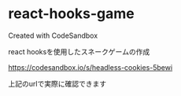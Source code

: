 # react-hooks-game
Created with CodeSandbox

react hooksを使用したスネークゲームの作成

https://codesandbox.io/s/headless-cookies-5bewi

上記のurlで実際に確認できます
